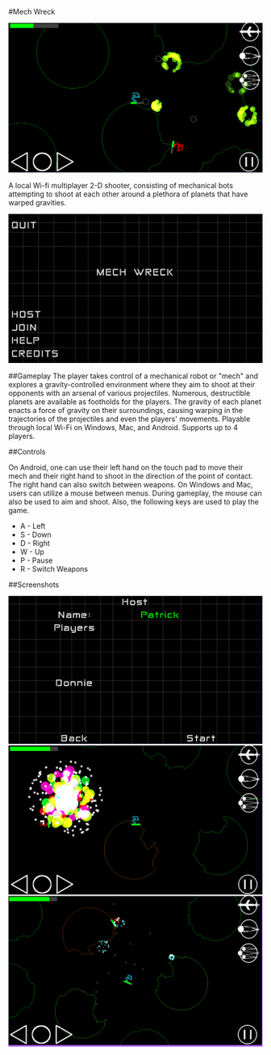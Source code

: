 #Mech Wreck

![2](https://github.com/trickly/mech_wreck/blob/master/Screenshots/5.png?raw=true)

A local Wi-fi multiplayer 2-D shooter, consisting of mechanical bots attempting to shoot at each other around a plethora of planets that have warped gravities.

![1](https://raw.githubusercontent.com/trickly/mech_wreck/master/Screenshots/1.png)

##Gameplay
The player takes control of a mechanical robot or "mech" and explores a gravity-controlled environment where they aim to shoot at their opponents with an arsenal of various projectiles. Numerous, destructible planets are available as footholds for the players. The gravity of each planet enacts a force of gravity on their surroundings, causing warping in the trajectories of the projectiles and even the players' movements. 
Playable through local Wi-Fi on Windows, Mac, and Android. Supports up to 4 players.

##Controls

On Android, one can use their left hand on the touch pad to move their mech and their right hand to shoot in the direction of the point of contact. The right hand can also switch between weapons.
On Windows and Mac, users can utilize a mouse between menus. During gameplay, the mouse can also be used to aim and shoot. Also, the following keys are used to play the game. 
* A - Left
* S - Down
* D - Right
* W - Up
* P - Pause
* R - Switch Weapons 

##Screenshots

![2](https://github.com/trickly/mech_wreck/blob/master/Screenshots/2.png?raw=true)
![6](https://github.com/trickly/mech_wreck/blob/master/Screenshots/6.png?raw=true)
![7](https://github.com/trickly/mech_wreck/blob/master/Screenshots/7.png?raw=true)


